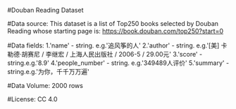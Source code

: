 #Douban Reading Dataset

#Data source:
This dataset is a list of Top250 books selected by Douban Reading whose starting page is: https://book.douban.com/top250?start=0

#Data fields:
1.'name' - string. e.g.'追风筝的人'
2.'author' - string. e.g.'[美] 卡勒德·胡赛尼 / 李继宏 / 上海人民出版社 / 2006-5 / 29.00元'
3.'score' - string.e.g.'8.9'
4.'people_number' - string. e.g.'349489人评价'
5.'summary' - string.e.g.'为你，千千万万遍'

#Data Volume:
2000 rows

#License:
CC 4.0
